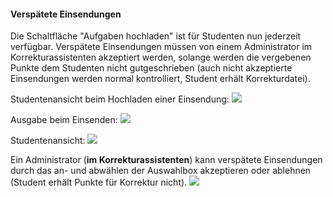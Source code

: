 <!--
 * @file setting_AllowLateSubmissions_AllowLateSubmissionsDesc_de.md
 *
 * @author Till Uhlig <till.uhlig@student.uni-halle.de>
 * @date 2015
-->

#### Verspätete Einsendungen
Die Schaltfläche "Aufgaben hochladen" ist für Studenten nun jederzeit verfügbar. Verspätete Einsendungen müssen von einem Administrator im Korrekturassistenten akzeptiert werden, solange werden die vergebenen Punkte dem Studenten nicht gutgeschrieben (auch nicht akzeptierte Einsendungen werden normal kontrolliert, Student erhält Korrekturdatei).

Studentenansicht beim Hochladen einer Einsendung:
![](allowLateSubmissionsA.png)

Ausgabe beim Einsenden:
![](allowLateSubmissionsB.png)

Studentenansicht:
![](allowLateSubmissionsC.png)

Ein Administrator (**im Korrekturassistenten**) kann verspätete Einsendungen durch das an- und abwählen der Auswahlbox akzeptieren oder ablehnen (Student erhält Punkte für Korrektur nicht).
![](allowLateSubmissionsD.png)